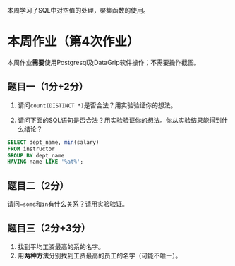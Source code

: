 本周学习了SQL中对空值的处理，聚集函数的使用。

# 本周作业（第4次作业）
本周作业**需要**使用Postgresql及DataGrip软件操作；不需要操作截图。

## 题目一（1分+2分）
1. 请问`count(DISTINCT *)`是否合法？用实验验证你的想法。

2. 请问下面的SQL语句是否合法？用实验验证你的想法。你从实验结果能得到什么结论？

```sql
SELECT dept_name, min(salary)
FROM instructor
GROUP BY dept_name
HAVING name LIKE '%at%';
```

## 题目二（2分）
请问`=some`和`in`有什么关系？请用实验验证。

## 题目三（2分+3分）
1. 找到平均工资最高的系的名字。
2. 用**两种方法**分别找到工资最高的员工的名字（可能不唯一）。